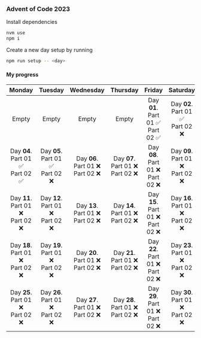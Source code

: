 ### Advent of Code 2023

Install dependencies
```bash
nvm use
npm i
```

Create a new day setup by running

```bash
npm run setup -- <day>
```

#### My progress

|                   Monday                    |                   Tuesday                   |                  Wednesday                  |                  Thursday                   |                   Friday                    |                  Saturday                   |                   Sunday                    |
|:-------------------------------------------:|:-------------------------------------------:|:-------------------------------------------:|:-------------------------------------------:|:-------------------------------------------:|:-------------------------------------------:|:-------------------------------------------:|
|                    Empty                    |                    Empty                    |                    Empty                    |                    Empty                    | Day **01**. <br/> Part 01 ✅ <br/> Part 02 ✅ | Day **02**. <br/> Part 01 ✅ <br/> Part 02 ❌ | Day **03**. <br/> Part 01 ✅ <br/> Part 02 ❌ |
| Day **04**. <br/> Part 01 ✅ <br/> Part 02 ✅ | Day **05**. <br/> Part 01 ✅ <br/> Part 02 ❌ | Day **06**. <br/> Part 01 ❌ <br/> Part 02 ❌ | Day **07**. <br/> Part 01 ❌ <br/> Part 02 ❌ | Day **08**. <br/> Part 01 ❌ <br/> Part 02 ❌ | Day **09**. <br/> Part 01 ❌ <br/> Part 02 ❌ | Day **10**. <br/> Part 01 ❌ <br/> Part 02 ❌ |
| Day **11**. <br/> Part 01 ❌ <br/> Part 02 ❌ | Day **12**. <br/> Part 01 ❌ <br/> Part 02 ❌ | Day **13**. <br/> Part 01 ❌ <br/> Part 02 ❌ | Day **14**. <br/> Part 01 ❌ <br/> Part 02 ❌ | Day **15**. <br/> Part 01 ❌ <br/> Part 02 ❌ | Day **16**. <br/> Part 01 ❌ <br/> Part 02 ❌ | Day **17**. <br/> Part 01 ❌ <br/> Part 02 ❌ |
| Day **18**. <br/> Part 01 ❌ <br/> Part 02 ❌ | Day **19**. <br/> Part 01 ❌ <br/> Part 02 ❌ | Day **20**. <br/> Part 01 ❌ <br/> Part 02 ❌ | Day **21**. <br/> Part 01 ❌ <br/> Part 02 ❌ | Day **22**. <br/> Part 01 ❌ <br/> Part 02 ❌ | Day **23**. <br/> Part 01 ❌ <br/> Part 02 ❌ | Day **24**. <br/> Part 01 ❌ <br/> Part 02 ❌ |
| Day **25**. <br/> Part 01 ❌ <br/> Part 02 ❌ | Day **26**. <br/> Part 01 ❌ <br/> Part 02 ❌ | Day **27**. <br/> Part 01 ❌ <br/> Part 02 ❌ | Day **28**. <br/> Part 01 ❌ <br/> Part 02 ❌ | Day **29**. <br/> Part 01 ❌ <br/> Part 02 ❌ | Day **30**. <br/> Part 01 ❌ <br/> Part 02 ❌ | Day **31**. <br/> Part 01 ❌ <br/> Part 02 ❌ |


